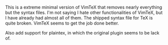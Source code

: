 This is a extreme minimal version of VimTeX that removes nearly everything but the syntax files.
I'm not saying I hate other functionalities of VimTeX, but I have already had almost all of them.
The shipped syntax file for TeX is quite broken. VimTeX seems to get the job done better.

Also add support for plaintex, in which the original plugin seems to be lack of.
